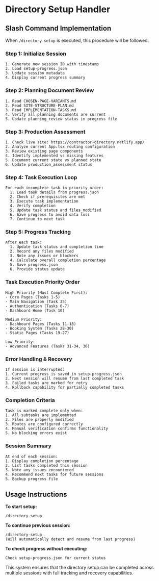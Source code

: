 # Directory Setup Handler

## Slash Command Implementation

When `/directory-setup` is executed, this procedure will be followed:

### Step 1: Initialize Session
```
1. Generate new session ID with timestamp
2. Load setup-progress.json
3. Update session metadata
4. Display current progress summary
```

### Step 2: Planning Document Review
```
1. Read CHOSEN-PAGE-VARIANTS.md
2. Read SITE-STRUCTURE-PLAN.md  
3. Read IMPLEMENTATION-TASKS.md
4. Verify all planning documents are current
5. Update planning_review status in progress file
```

### Step 3: Production Assessment
```
1. Check live site: https://contractor-directory.netlify.app/
2. Analyze current App.tsx routing configuration
3. Review existing page components
4. Identify implemented vs missing features
5. Document current state vs planned state
6. Update production_assessment status
```

### Step 4: Task Execution Loop
```
For each incomplete task in priority order:
  1. Load task details from progress.json
  2. Check if prerequisites are met
  3. Execute task implementation
  4. Verify completion
  5. Update task status and files_modified
  6. Save progress to avoid data loss
  7. Continue to next task
```

### Step 5: Progress Tracking
```
After each task:
  1. Update task status and completion time
  2. Record any files modified
  3. Note any issues or blockers
  4. Calculate overall completion percentage
  5. Save progress.json
  6. Provide status update
```

### Task Execution Priority Order
```
High Priority (Must Complete First):
- Core Pages (Tasks 1-5)
- Main Navigation (Task 35)
- Authentication (Tasks 6-7)
- Dashboard Home (Task 10)

Medium Priority:
- Dashboard Pages (Tasks 11-18)
- Booking System (Tasks 28-30)
- Static Pages (Tasks 19-27)

Low Priority:
- Advanced Features (Tasks 31-34, 36)
```

### Error Handling & Recovery
```
If session is interrupted:
1. Current progress is saved in setup-progress.json
2. Next session will resume from last completed task
3. Failed tasks are marked for retry
4. Rollback capability for partially completed tasks
```

### Completion Criteria
```
Task is marked complete only when:
1. All subtasks are implemented
2. Files are properly modified
3. Routes are configured correctly
4. Manual verification confirms functionality
5. No blocking errors exist
```

### Session Summary
```
At end of each session:
1. Display completion percentage
2. List tasks completed this session
3. Note any issues encountered
4. Recommend next tasks for future sessions
5. Backup progress file
```

## Usage Instructions

**To start setup:**
```
/directory-setup
```

**To continue previous session:**
```
/directory-setup
(Will automatically detect and resume from last progress)
```

**To check progress without executing:**
```
Check setup-progress.json for current status
```

This system ensures that the directory setup can be completed across multiple sessions with full tracking and recovery capabilities.